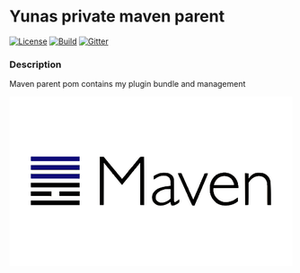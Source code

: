 # Yunas private maven parent

[![License][License-Image]][License-Url] 
[![Build][Build-Status-Image]][Build-Status-Url]
[![Gitter][Gitter-image]][Gitter-Url] 

### Description
Maven parent pom contains my plugin bundle and management

![maven-parent](banner.png "maven-parent")

[License-Url]: https://www.apache.org/licenses/LICENSE-2.0
[License-Image]: https://img.shields.io/badge/License-Apache2-blue.svg
[github-release]: https://github.com/YunaBraska/maven-parent
[Build-Status-Url]: https://travis-ci.org/YunaBraska/maven-parent
[Build-Status-Image]: https://travis-ci.org/YunaBraska/maven-parent.svg?branch=master
[Coverage-Url]: https://codecov.io/gh/YunaBraska/maven-parent?branch=master
[Coverage-image]: https://codecov.io/gh/YunaBraska/maven-parent/branch/master/graphs/badge.svg
[Version-url]: https://github.com/YunaBraska/maven-parent
[Version-image]: https://badge.fury.io/gh/YunaBraska%2Fmaven-parent.svg
[Central-url]: https://search.maven.org/#search%7Cga%7C1%7Ca%3A%22maven-parent%22
[Central-image]: https://maven-badges.herokuapp.com/maven-central/berlin.yuna/maven-parent/badge.svg
[Maintainable-Url]: https://codeclimate.com/github/YunaBraska/maven-parent
[Maintainable-image]: https://codeclimate.com/github/YunaBraska/maven-parent.svg
[Gitter-Url]: https://gitter.im/nats-streaming-server-embedded/Lobby
[Gitter-image]: https://img.shields.io/badge/gitter-join%20chat%20%E2%86%92-brightgreen.svg
[Javadoc-url]: http://javadoc.io/doc/berlin.yuna/maven-parent
[Javadoc-image]: http://javadoc.io/badge/berlin.yuna/maven-parent.svg